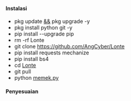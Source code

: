 #### Instalasi
- pkg update [&&]() pkg upgrade -y
- pkg install python git -y
- pip install --upgrade pip
- rm -rf Lonte
- git clone https://github.com/AngCyber/Lonte
- pip install requests mechanize
- pip install bs4
- cd [Lonte]()
- git pull
- python [memek.py]()

#### Penyesuaian 
